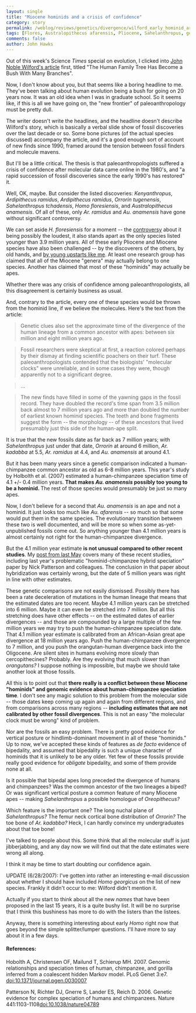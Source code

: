 ```yaml
---
layout: single 
title: "Miocene hominids and a crisis of confidence" 
category: story
permalink: /weblog/reviews/genetics/divergence/wilford_early_hominid_article_2007.html
tags: [Flores, Australopithecus afarensis, Pliocene, Sahelanthropus, genetic divergence, Orrorin, A. anamensis, Kenyanthropus, Miocene, Ardipithecus] 
comments: false 
author: John Hawks 
---
```



<p>
Out of this week's Science <i>Times</i> special on evolution, I clicked into <a href="http://www.nytimes.com/2007/06/26/science/26ance.html">John Noble Wilford's article</a> first, titled "The Human Family Tree Has Become a Bush With Many Branches". 
</p>

<p>
Now, I don't know about you, but that seems like a boring headline to me. They've been talking about human evolution being a bush for going on 20 years now. It was an old idea when I was in graduate school. So it seems like, if this is all we have going on, the "new frontier" of paleoanthropology must be pretty dull. 
</p>

<p>
The writer doesn't write the headlines, and the headline doesn't describe Wilford's story, which is basically a verbal slide show of fossil discoveries over the last decade or so. Some bone pictures (of the actual species discussed) accompany the article, and it's a good enough sort of account of new finds since 1990, framed around the tension between fossil finders and molecule mavens. 
</p>

<p>
But I'll be a little critical. The thesis is that paleoanthropologists suffered a crisis of confidence after molecular data came online in the 1980's, and "a rapid succession of fossil discoveries since the early 1990's has restored" it. 
</p>

<p>
Well, OK, maybe. But consider the listed discoveries: <i>Kenyanthropus</i>, <i>Ardipithecus ramidus</i>, <i>Ardipithecus ramidus</i>, <i>Orrorin tugenensis</i>, <i>Sahelanthropus tchadensis</i>, <i>Homo floresiensis</i>, and <i>Australopithecus anamensis</i>. Of all of these, only <i>Ar. ramidus</i> and <i>Au. anamensis</i> have gone without significant controversy. 
</p>

<p>
We can set aside <i>H. floresiensis</i> for a moment -- the <a href="http://johnhawks.net/weblog/fossils/flores/">controversy</a> about it being possibly the loudest, it also stands apart as the only species listed younger than 3.9 million years. All of these early Pliocene and Miocene species have also been challenged -- by the discoverers of the others, by old hands, and <a href="http://johnhawks.net/weblog/fossils/sahelanthropus/sahel_wolpoff_paper_2006.html">by young upstarts like me</a>. At least one research group has claimed that all of the Miocene "genera" may actually belong to one species. Another has claimed that most of these "hominids" may actually be apes. 
</p>

<p>
Whether there was any crisis of confidence among paleoanthropologists, all this disagreement is certainly business as usual. 
</p>

<p>
And, contrary to the article, every one of these species would be thrown from the hominid line, if we believe the molecules. Here's the text from the article: 
</p>

<blockquote>Genetic clues also set the approximate time of the divergence of the human lineage from a common ancestor with apes: between six million and eight million years ago.</blockquote>

<blockquote>Fossil researchers were skeptical at first, a reaction colored perhaps by their dismay at finding scientific poachers on their turf. These paleoanthropologists contended that the biologists' "molecular clocks" were unreliable, and in some cases they were, though apparently not to a significant degree.</blockquote>

<blockquote>...</blockquote>

<blockquote>The new finds have filled in some of the yawning gaps in the fossil record. They have doubled the record's time span from 3.5 million back almost to 7 million years ago and more than doubled the number of earliest known hominid species. The teeth and bone fragments suggest the form -- the morphology -- of these ancestors that lived presumably just this side of the human-ape split.</blockquote>

<p>
It is true that the new fossils date as far back as 7 million years; with <i>Sahelanthropus</i> just under that date, <i>Orrorin</i> at around 6 million, <i>Ar. kadabba</i> at 5.5, <i>Ar. ramidus</i> at 4.4, and <i>Au. anamensis</i> at around 4.1. 
</p>

<p>
But it has been many years since a genetic comparison indicated a human-chimpanzee common ancestor as old as 6-8 million years. This year's study by Holbolth et al. (2007) estimated a human-chimpanzee speciation time of 4.1 +/- 0.4 million years. <b>That makes <i>Au. anamensis</i> possibly too young to be a hominid. </b> The rest of those species would presumably be just so many apes. 
</p>

<p>
Now, I don't believe for a second that <i>Au. anamensis</i> is an ape and not a hominid. It just looks too much like <i>Au. afarensis</i> -- so much so that some would put them in the same species. The evolutionary transition between these two is well documented, and will be more so when some as-yet-unpublished fossils come out. So anything younger than 4.1 million years is almost certainly not right for the human-chimpanzee divergence. 
</p>

<p>
But the 4.1 million year estimate <b>is not unusual compared to other recent studies</b>. My <a href="http://johnhawks.net/weblog/reviews/genomics/divergence/dawn_chumans_patterson_2006.html">post from last May</a> covers many of these recent studies, including last year's problematic "hominid-chimpanzee hybrid speciation" paper by Nick Patterson and colleagues. The conclusion in that paper about hybridization was certainly wrong, but the date of 5 million years was right in line with other estimates. 
</p>

<p>
These genetic comparisons are not easily dismissed. Possibly there has been a rate deceleration of mutations in the human lineage that means that the estimated dates are too recent. Maybe 4.1 million years can be stretched into 6 million. Maybe it can even be stretched into 7 million. But all this stretching does have other effects -- on the estimated dates of earlier divergences -- and those are compounded by a large multiple of the few million years we may try to push the human-chimpanzee speciation date. That 4.1 million year estimate is calibrated from an African-Asian great ape divergence at 18 million years ago. Push the human-chimpanzee divergence to 7 million, and you push the orangutan-human divergence back into the Oligocene. Are silent sites in humans evolving more slowly than cercopithecines? Probably. Are they evolving that much slower than <i>orangutans?</i> I suppose nothing is impossible, but maybe we should take another look at those fossils. 
</p>

<p>
All this is to point out that <b>there really is a conflict between these Miocene "hominids" and genomic evidence about human-chimpanzee speciation time</b>. I don't see any magic solution to this problem from the molecular side -- those dates keep coming up again and again from different regions, and from comparisons across many regions -- <b>including estimates that are not calibrated by other fossil divergences</b>. This is not an easy "the molecular clock must be wrong" kind of problem. 
</p>

<p>
Nor are the fossils an easy problem. There is pretty good evidence for vertical posture or hindlimb-dominant movement in all of these "hominids." Up to now, we've accepted these kinds of features as <i>de facto</i> evidence of bipedality, and assumed that bipedality is such a unique character of hominids that it is unlikely to be any older. Yet few of these fossils provide really good evidence for <i>obligate</i> bipedality, and some of them provide none at all. 
</p>

<p>
Is it possible that bipedal apes long preceded the divergence of humans and chimpanzees? Was the common ancestor of the two lineages a biped? Or was significant vertical posture a common feature of many Miocene apes -- making <i>Sahelanthropus</i> a possible homologue of <i>Oreopithecus?</i>

<p>
Which feature is the important one? The long nuchal plane of <i>Sahelanthropus?</i> The femur neck cortical bone distribution of <i>Orrorin?</i> The toe bone of <i>Ar. kadabba?</i> Heck, I can hardly convince my undergraduates about that toe bone!
</p>

<p>
I've talked to people about this. Some think that all the molecular stuff is just jibberjabbing, and any day now we will find out that the date estimates were wrong all along. 
</p>

<p>
I think it may be time to start doubting our confidence again. 
</p>

<p>
UPDATE (6/28/2007): I've gotten into rather an interesting e-mail discussion about whether I should have included <i>Homo georgicus</i> on the list of new species. Frankly it didn't occur to me: Wilford didn't mention it. 
</p>

<p>
Actually if you start to think about all the new <i>names</i> that have been proposed in the last 15 years, it is a quite bushy list. It will be no surprise that I think this bushiness has more to do with the listers than the listees. 
</p>

<p>
Anyway, there is something interesting about early <i>Homo</i> right now that goes beyond the simple splitter/lumper questions. I'll have more to say about it in a few days. 
</p>

<h4>References:</h4>

<p class="cite">Hobolth A, Christensen OF, Mailund T, Schierup MH. 2007. Genomic relationships and speciation times of human, chimpanzee, and gorilla inferred from a coalescent hidden Markov model. PLoS Genet 3:e7. <a href="http://dx.doi.org/10.1371/journal.pgen.0030007">doi:10.1371/journal.pgen.0030007</a></p>

<p class="cite">Patterson N, Richter DJ, Gnerre S, Lander ES, Reich D. 2006. Genetic evidence for complex speciation of humans and chimpanzees. Nature 441:1103-1108<a href="http://dx.doi.org/10.1038/nature04789">doi:10.1038/nature04789</a></p>

